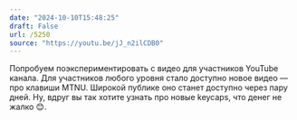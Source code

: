```yaml
---
date: "2024-10-10T15:48:25"
draft: False
url: /5250
source: "https://youtu.be/jJ_n2ilCDB0"
---
```


Попробуем поэкспериментировать с видео для участников YouTube канала. Для участников любого уровня стало доступно новое видео — про клавиши MTNU. Широкой публике оно станет доступно через пару дней. 
Ну, вдруг вы так хотите узнать про новые keycaps, что денег не жалко 😊.
